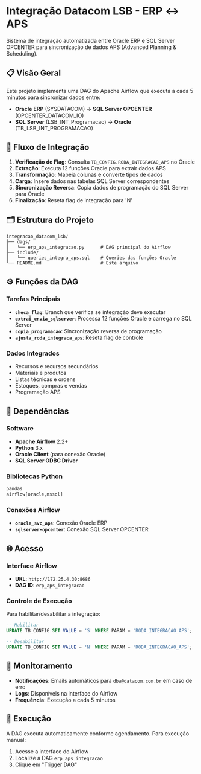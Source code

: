 # Integração Datacom LSB - ERP ↔ APS

Sistema de integração automatizada entre Oracle ERP e SQL Server OPCENTER para sincronização de dados APS (Advanced Planning & Scheduling).

## 📋 Visão Geral

Este projeto implementa uma DAG do Apache Airflow que executa a cada 5 minutos para sincronizar dados entre:
- **Oracle ERP** (SYSDATACOM) → **SQL Server OPCENTER** (OPCENTER_DATACOM_IO)
- **SQL Server** (LSB_INT_Programacao) → **Oracle** (TB_LSB_INT_PROGRAMACAO)

## 🔄 Fluxo de Integração

1. **Verificação de Flag**: Consulta `TB_CONFIG.RODA_INTEGRACAO_APS` no Oracle
2. **Extração**: Executa 12 funções Oracle para extrair dados APS
3. **Transformação**: Mapeia colunas e converte tipos de dados
4. **Carga**: Insere dados nas tabelas SQL Server correspondentes
5. **Sincronização Reversa**: Copia dados de programação do SQL Server para Oracle
6. **Finalização**: Reseta flag de integração para 'N'

## 🗂️ Estrutura do Projeto

```
integracao_datacom_lsb/
├── dags/
│   └── erp_aps_integracao.py      # DAG principal do Airflow
├── include/
│   └── queries_integra_aps.sql    # Queries das funções Oracle
└── README.md                      # Este arquivo
```

## ⚙️ Funções da DAG

### Tarefas Principais
- **`checa_flag`**: Branch que verifica se integração deve executar
- **`extrai_envia_sqlserver`**: Processa 12 funções Oracle e carrega no SQL Server
- **`copia_programacao`**: Sincronização reversa de programação
- **`ajusta_roda_integraca_aps`**: Reseta flag de controle

### Dados Integrados
- Recursos e recursos secundários
- Materiais e produtos
- Listas técnicas e ordens
- Estoques, compras e vendas
- Programação APS

## 🔧 Dependências

### Software
- **Apache Airflow** 2.2+
- **Python** 3.x
- **Oracle Client** (para conexão Oracle)
- **SQL Server ODBC Driver**

### Bibliotecas Python
```python
pandas
airflow[oracle,mssql]
```

### Conexões Airflow
- **`oracle_svc_aps`**: Conexão Oracle ERP
- **`sqlserver-opcenter`**: Conexão SQL Server OPCENTER

## 🌐 Acesso

### Interface Airflow
- **URL**: `http://172.25.4.30:8686`
- **DAG ID**: `erp_aps_integracao`

### Controle de Execução
Para habilitar/desabilitar a integração:
```sql
-- Habilitar
UPDATE TB_CONFIG SET VALUE = 'S' WHERE PARAM = 'RODA_INTEGRACAO_APS';

-- Desabilitar  
UPDATE TB_CONFIG SET VALUE = 'N' WHERE PARAM = 'RODA_INTEGRACAO_APS';
```

## 📧 Monitoramento

- **Notificações**: Emails automáticos para `dba@datacom.com.br` em caso de erro
- **Logs**: Disponíveis na interface do Airflow
- **Frequência**: Execução a cada 5 minutos

## 🚀 Execução

A DAG executa automaticamente conforme agendamento. Para execução manual:
1. Acesse a interface do Airflow
2. Localize a DAG `erp_aps_integracao`
3. Clique em "Trigger DAG"
